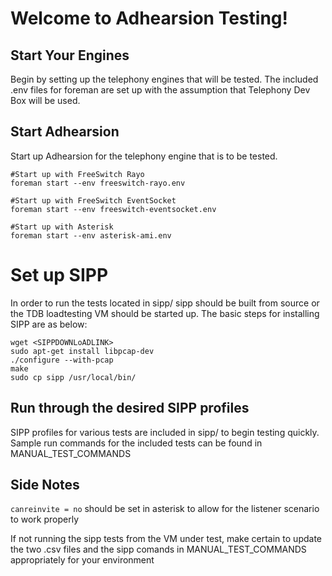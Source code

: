 # Welcome to Adhearsion Testing!

## Start Your Engines
Begin by setting up the telephony engines that will be tested. The included .env files for foreman are set up with the assumption that Telephony Dev Box will be used.

## Start Adhearsion
Start up Adhearsion for the telephony engine that is to be tested.

```
#Start up with FreeSwitch Rayo
foreman start --env freeswitch-rayo.env

#Start up with FreeSwitch EventSocket
foreman start --env freeswitch-eventsocket.env

#Start up with Asterisk
foreman start --env asterisk-ami.env
```

# Set up SIPP

In order to run the tests located in sipp/ sipp should be built from source or the TDB loadtesting VM should be started up.  The basic steps for installing SIPP are as below:

```
wget <SIPPDOWNLoADLINK>
sudo apt-get install libpcap-dev
./configure --with-pcap
make
sudo cp sipp /usr/local/bin/
```

## Run through the desired SIPP profiles
SIPP profiles for various tests are included in sipp/ to begin testing quickly. Sample run commands for the included tests can be found in MANUAL_TEST_COMMANDS

## Side Notes ##
```canreinvite = no``` should be set in asterisk to allow for the listener scenario to work properly

If not running the sipp tests from the VM under test, make certain to update the two .csv files and the sipp comands in MANUAL_TEST_COMMANDS appropriately for your environment

